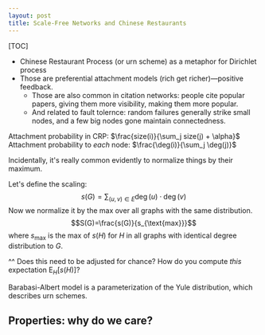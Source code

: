 ```yaml
---
layout: post
title: Scale-Free Networks and Chinese Restaurants
---
```


[TOC]

- Chinese Restaurant Process (or urn scheme) as a metaphor for Dirichlet process
- Those are preferential attachment models (rich get richer)—positive feedback.
  - Those are also common in citation networks: people cite popular papers, giving them more visibility, making them more popular.
  - And related to fault tolernce: random failures generally strike small nodes, and a few big nodes gone maintain connectedness.

Attachment probability in CRP:
	$\frac{size(i)}{\sum_j size(j) + \alpha}$
Attachment probability to *each* node:
	$\frac{\deg(i)}{\sum_j \deg(j)}$
  
Incidentally, it's really common evidently to normalize things by their maximum. 

Let's define the scaling:
$$s(G) = \sum_{(u,v) \in E} \deg(u) \cdot \deg(v)$$
Now we normalize it by the max over all graphs with the same distribution.
$$S(G)=\frac{s(G)}{s_{\text{max}}}$$
where $s_{\text{max}}$ is the max of $s(H)$ for $H$ in all graphs with identical degree distribution to $G$. 

^^ Does this need to be adjusted for chance? How do you compute *this* expectation $\mathrm{E}_H[s(H)]$?


Barabasi-Albert model is a parameterization of the Yule distribution, which describes urn schemes.

## Properties: why do we care? 
